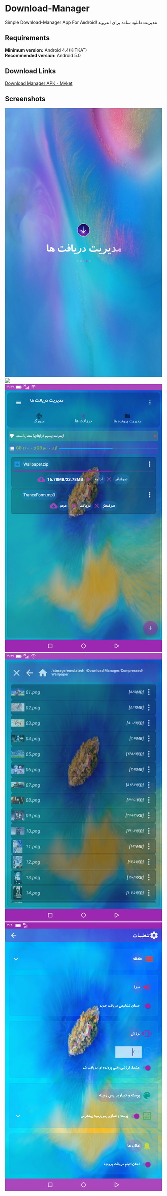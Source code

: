 # Download-Manager

Simple Download-Manager App For Android!
مدیریت دانلود ساده برای اندروید 
## Requirements
**Minimum version:** Android 4.4(KITKAT) <br>
**Recommended version:** Android 5.0

## Download Links
[Download Manager APK - Myket](https://myket.ir/app/Download.Browser.MrSarmasti)

## Screenshots 
![](/ScreenShots/0.png) ![](/ScreenShots3.png) ![](/ScreenShots/4.png) ![](/ScreenShots/5.png) ![](/ScreenShots/6.png)


